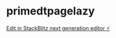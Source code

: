# primedtpagelazy

[Edit in StackBlitz next generation editor ⚡️](https://stackblitz.com/~/github.com/ransela/primedtpagelazy)